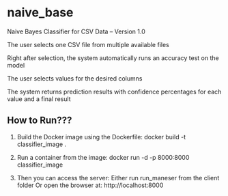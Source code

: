 # naive_base
Naive Bayes Classifier for CSV Data – Version 1.0

The user selects one CSV file from multiple available files

Right after selection, the system automatically runs an accuracy test on the model

The user selects values for the desired columns

The system returns prediction results with confidence percentages for each value and a final result

## How to Run???
1. Build the Docker image using the Dockerfile:
docker build -t classifier_image .

2. Run a container from the image:
docker run -d -p 8000:8000 classifier_image

3. Then you can access the server:
Either run run_maneser from the client folder
Or open the browser at: http://localhost:8000

